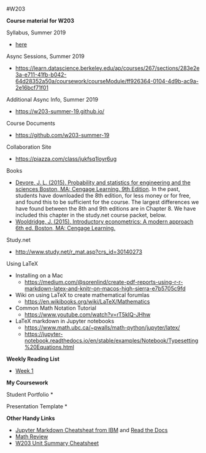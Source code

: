 #W203

<b>Course material for W203</b>

Syllabus, Summer 2019
* [here](./w203_syllabus.pdf)

Async Sessions, Summer 2019
* https://learn.datascience.berkeley.edu/ap/courses/267/sections/283e2e3a-e711-41fb-b042-64d28352a50a/coursework/courseModule/ff926364-0104-4d9b-ac9a-2e16bcf71f01

Additional Async Info, Summer 2019
* https://w203-summer-19.github.io/

Course Documents
* https://github.com/w203-summer-19

Collaboration Site
* https://piazza.com/class/jukfsq1loyr6ug

Books
* [Devore, J. L. (2015). Probability and statistics for engineering and the sciences Boston, MA: Cengage Learning. 9th Edition](https://smile.amazon.com/Probability-Statistics-Engineering-Sciences-Devore/dp/1305251806/ref=sr_1_1?keywords=Probability+and+statistics+for+engineering+and+the+sciences&qid=1556937315&s=gateway&sr=8-1). In the past, students have downloaded the 8th edition, for less money or for free, and found this to be sufficient for the course. The largest differences we have found between the 8th and 9th editions are in Chapter 8. We have included this chapter in the study.net course packet, below.
* [Wooldridge, J. (2015). Introductory econometrics: A modern approach 6th ed. Boston, MA: Cengage Learning.](https://smile.amazon.com/Introductory-Econometrics-Modern-Approach-Standalone-dp-130527010X/dp/130527010X/ref=mt_hardcover?_encoding=UTF8&me=&qid=)

Study.net
* http://www.study.net/r_mat.asp?crs_id=30140273

Using LaTeX
* Installing on a Mac
  * https://medium.com/@sorenlind/create-pdf-reports-using-r-r-markdown-latex-and-knitr-on-macos-high-sierra-e7b5705c9fd
* Wiki on using LaTeX to create mathematical forumlas
  * https://en.wikibooks.org/wiki/LaTeX/Mathematics
* Common Math Notation Tutorial
  * https://www.youtube.com/watch?v=rT5kIQ-JHhw
* LaTeX markdown in Jupyter notebooks
  * https://www.math.ubc.ca/~pwalls/math-python/jupyter/latex/
  * https://jupyter-notebook.readthedocs.io/en/stable/examples/Notebook/Typesetting%20Equations.html

<b>Weekly Reading List</b>
* [Week 1](./Week1/README.MD)


<b>My Coursework</b>

Student Portfolio
* 

Presentation Template
* 

<b>Other Handy Links</b>
* [Jupyter Markdown Cheatsheat from IBM](https://www.ibm.com/support/knowledgecenter/en/SSGNPV_1.1.3/dsx/markd-jupyter.html) and [Read the Docs](https://jupyter-notebook.readthedocs.io/en/stable/examples/Notebook/Working%20With%20Markdown%20Cells.html)
* [Math Review](./MathReview_v08.pdf)
* [W203 Unit Summary Cheatsheet](W203%20Cheatsheet%20(Created%20by%20Aaron%20Yuen%20-%20W203%20Summer%20'17).pdf)
